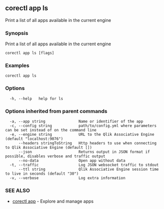 ## corectl app ls

Print a list of all apps available in the current engine

### Synopsis

Print a list of all apps available in the current engine

```
corectl app ls [flags]
```

### Examples

```
corectl app ls
```

### Options

```
  -h, --help   help for ls
```

### Options inherited from parent commands

```
  -a, --app string               Name or identifier of the app
  -c, --config string            path/to/config.yml where parameters can be set instead of on the command line
  -e, --engine string            URL to the Qlik Associative Engine (default "localhost:9076")
      --headers stringToString   Http headers to use when connecting to Qlik Associative Engine (default [])
      --json                     Returns output in JSON format if possible, disables verbose and traffic output
      --no-data                  Open app without data
  -t, --traffic                  Log JSON websocket traffic to stdout
      --ttl string               Qlik Associative Engine session time to live in seconds (default "30")
  -v, --verbose                  Log extra information
```

### SEE ALSO

* [corectl app](corectl_app.md)	 - Explore and manage apps


